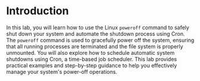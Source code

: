 # Introduction

In this lab, you will learn how to use the Linux `poweroff` command to safely shut down your system and automate the shutdown process using Cron. The `poweroff` command is used to gracefully power off the system, ensuring that all running processes are terminated and the file system is properly unmounted. You will also explore how to schedule automatic system shutdowns using Cron, a time-based job scheduler. This lab provides practical examples and step-by-step guidance to help you effectively manage your system's power-off operations.
